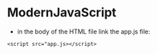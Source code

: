 # ModernJavaScript

- in the body of the HTML file link the app.js file:

```
<script src="app.js></script>
```
